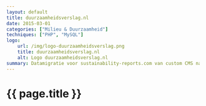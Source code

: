 ```yaml
---
layout: default
title: duurzaamheidsverslag.nl
date: 2015-03-01
categories: ["Milieu & Duurzaamheid"]
techniques: ["PHP", "MySQL"]
logo:
    url: /img/logo-duurzaamheidsverslag.png
    title: duurzaamheidsverslag.nl
    alt: Logo duurzaamheidsverslag.nl
summary: Datamigratie voor sustainability-reports.com van custom CMS naar WordPress
---
```

# {{ page.title }}
